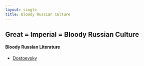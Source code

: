 ```yaml
---
layout: single
title: Bloody Russian Culture
---
```


## Great = Imperial = Bloody Russian Culture

#### Bloody Russian Literature

- [Dostoevsky](/dostoevsky/)
